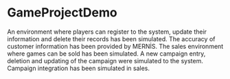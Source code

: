 # GameProjectDemo 
An environment where players can register to the system, update their information and delete their records has been simulated.
The accuracy of customer information has been provided by MERNİS.
The sales environment where games can be sold has been simulated.
A new campaign entry, deletion and updating of the campaign were simulated to the system.
Campaign integration has been simulated in sales.

